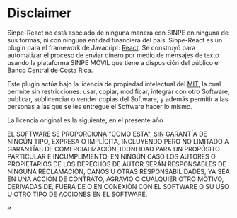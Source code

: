 # Disclaimer

Sinpe-React no está asociado de ninguna manera con SINPE en ninguna de sus formas, ni con ninguna entidad financiera del país. Sinpe-React es un plugin para el framework de Javacript: [React](https://reactjs.org). Se construyó para automatizar el proceso de enviar dinero por medio de mensajes de texto usando la plataforma SINPE MÓVIL que tiene a disposición del público el Banco Central de Costa Rica.

Este plugin actúa bajo la licencia de propiedad intelectual del [MIT](https://es.wikipedia.org/wiki/Licencia_MIT), la cual permite sin restricciones: usar, copiar, modificar, integrar con otro Software, publicar, sublicenciar o vender copias del Software, y además permitir a las personas a las que se les entregue el Software hacer lo mismo.

La licencia original es la siguiente, en el presente año

EL SOFTWARE SE PROPORCIONA "COMO ESTA", SIN GARANTÍA DE NINGÚN TIPO, EXPRESA O IMPLÍCITA, INCLUYENDO PERO NO LIMITADO A GARANTÍAS DE COMERCIALIZACIÓN, IDONEIDAD PARA UN PROPÓSITO PARTICULAR E INCUMPLIMIENTO. EN NINGÚN CASO LOS AUTORES O PROPIETARIOS DE LOS DERECHOS DE AUTOR SERÁN RESPONSABLES DE NINGUNA RECLAMACIÓN, DAÑOS U OTRAS RESPONSABILIDADES, YA SEA EN UNA ACCIÓN DE CONTRATO, AGRAVIO O CUALQUIER OTRO MOTIVO, DERIVADAS DE, FUERA DE O EN CONEXIÓN CON EL SOFTWARE O SU USO U OTRO TIPO DE ACCIONES EN EL SOFTWARE.

e
